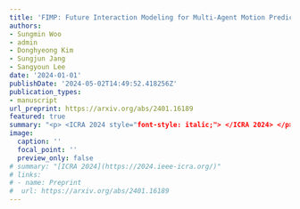 ```yaml
---
title: 'FIMP: Future Interaction Modeling for Multi-Agent Motion Prediction'
authors:
- Sungmin Woo
- admin
- Donghyeong Kim
- Sungjun Jang
- Sangyoun Lee
date: '2024-01-01'
publishDate: '2024-05-02T14:49:52.418256Z'
publication_types:
- manuscript
url_preprint: https://arxiv.org/abs/2401.16189
featured: true
summary: "<p> <ICRA 2024 style="font-style: italic;"> </ICRA 2024> </p>"
image:
  caption: ''
  focal_point: ''
  preview_only: false
# summary: "[ICRA 2024](https://2024.ieee-icra.org/)"
# links:
# - name: Preprint
#  url: https://arxiv.org/abs/2401.16189
---
```

